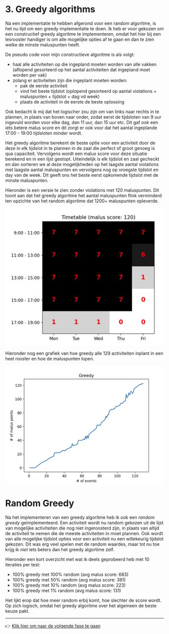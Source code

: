# 3. Greedy algorithms

Na een implementatie te hebben afgerond voor een random algoritme, is het nu
tijd om een greedy implementatie te doen. Ik heb er voor gekozen om een
constructief greedy algoritme te implementeren, omdat het hier bij een
lesrooster handiger is om alle mogelijke opties af te gaan en dan te zien welke
de minste maluspunten heeft.

De pseudo code voor mijn constructieve algoritme is als volgt:
-  haal alle activiteiten op die ingepland moeten worden van alle vakken
   (aflopend gesorteerd op het aantal activiteiten dat ingepland moet worden per
   vak)
-  zolang er activiteiten zijn die ingeplant moeten worden:
    - pak de eerste activiteit
    - vind het beste tijdslot (oplopend gesorteerd op aantal violations + maluspunten + tijdslot + dag vd week)
    - plaats de activiteit in de eerste de beste oplossing

Ook bedacht ik mij dat het logischer zou zijn om van links naar rechts in te
plannen, in plaats van boven naar onder, zodat eerst de tijdsloten van 9 uur
ingevuld worden voor elke dag, dan 11 uur, dan 15 uur etc. Dit gaf ook een iets
betere malus score en dit zorgt er ook voor dat het aantal ingeplande 17:00 -
19:00 tijdsloten minder wordt.

Het greedy algoritme berekent de beste optie voor een activiteit door de deze in
elk tijdslot in te plannen in de zaal die perfect of groot genoeg is qua
capaciteit. Vervolgens wordt een malus score voor deze situatie berekend en in
een lijst gestopt. Uiteindelijk is elk tijdslot en zaal gecheckt en dan sorteren
we al deze mogelijkheden op het laagste aantal violations met laagste aantal
maluspunten en vervolgens nog op vroegste tijdslot en day van de week. Dit geeft
ons het beste eerst opkomende tijdslot met de minste maluspunten.

Hieronder is een versie te zien zonder violations met 120 maluspunten. Dit toont
aan dat het greedy algoritme het aantal maluspunten flink verminderd ten
opzichte van het random algortime dat 1200+ maluspunten opleverde.

![heatmap with timetable results](./heatmap.png)

Hieronder nog een grafiek van hoe greedy alle 129 activiteiten inplant in een
heel rooster en hoe de maluspunten lopen.

![line graph showing 129 events being scheduled](./stats.png)

# Random Greedy

Na het implementeren van een greedy algoritme heb ik ook een *random  greedy*
geïmplementeerd. Een activiteit wordt nu random gekozen uit de lijst van
mogelijke activiteiten die nog niet ingeroosterd zijn, in plaats van altijd de
activiteit te nemen die de meeste activiteiten in moet plannen. Ook wordt van
alle mogelijke tijdslot opties voor een activiteit nu een willekeurig tijdslot
gekozen. Dit was erg veel spelen met de random waardes, maar tot nu toe krijg ik
*niet* iets beters dan het greedy algortime zelf.

Hieronder een kort overzicht met wat ik deels geprobeerd heb met 10 iteraties
per test:
- 100% greedy met 100% random (avg malus score: 683)
- 100% greedy met 50% random (avg malus score: 381)
- 100% greedy met 10% random (avg malus score: 223)
- 100% greedy met 1% random (avg malus score: 131)

Het lijkt erop dat hoe meer random erbij komt, hoe slechter de score wordt. Op
zich logisch, omdat het greedy algoritme over het algemeen de beste keuze pakt.

---

:point_right: [Klik hier om naar de volgende fase te gaan](../4-hillclimber/README.md)
